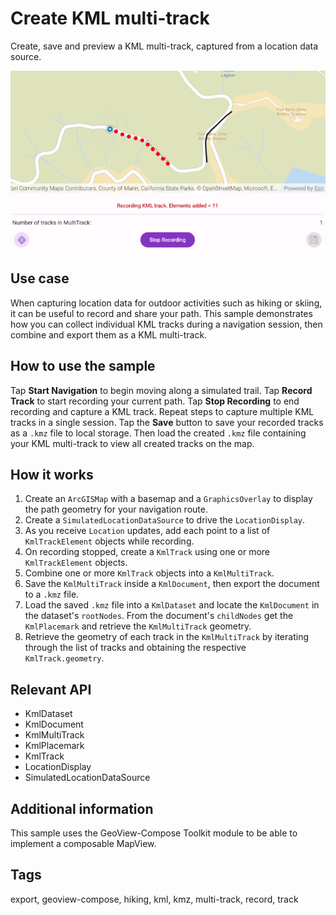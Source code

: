 # Create KML multi-track

Create, save and preview a KML multi-track, captured from a location data source.

![Create KML multi-track](create-kml-multi-track.png)

## Use case

When capturing location data for outdoor activities such as hiking or skiing, it can be useful to record and share your path. This sample demonstrates how you can collect individual KML tracks during a navigation session, then combine and export them as a KML multi-track.

## How to use the sample

Tap **Start Navigation** to begin moving along a simulated trail. Tap **Record Track** to start recording your current path. Tap **Stop Recording** to end recording and capture a KML track. Repeat steps to capture multiple KML tracks in a single session. Tap the **Save** button to save your recorded tracks as a `.kmz` file to local storage. Then load the created `.kmz` file containing your KML multi-track to view all created tracks on the map.

## How it works

1. Create an `ArcGISMap` with a basemap and a `GraphicsOverlay` to display the path geometry for your navigation route.
2. Create a `SimulatedLocationDataSource` to drive the `LocationDisplay`.
3. As you receive `Location` updates, add each point to a list of `KmlTrackElement` objects while recording.
4. On recording stopped, create a `KmlTrack` using one or more `KmlTrackElement` objects.
5. Combine one or more `KmlTrack` objects into a `KmlMultiTrack`.
6. Save the `KmlMultiTrack` inside a `KmlDocument`, then export the document to a `.kmz` file.
7. Load the saved `.kmz` file into a `KmlDataset` and locate the `KmlDocument` in the dataset's `rootNodes`. From the document's `childNodes` get the `KmlPlacemark` and retrieve the `KmlMultiTrack` geometry.
8. Retrieve the geometry of each track in the `KmlMultiTrack` by iterating through the list of tracks and obtaining the respective `KmlTrack.geometry`.

## Relevant API

* KmlDataset
* KmlDocument
* KmlMultiTrack
* KmlPlacemark
* KmlTrack
* LocationDisplay
* SimulatedLocationDataSource

## Additional information

This sample uses the GeoView-Compose Toolkit module to be able to implement a composable MapView.

## Tags

export, geoview-compose, hiking, kml, kmz, multi-track, record, track
